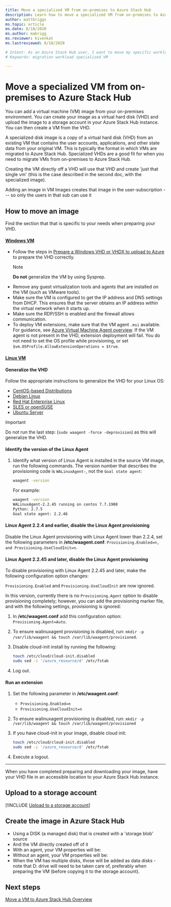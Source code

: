 ```yaml
---
title: Move a specialized VM from on-premises to Azure Stack Hub
description: Learn how to move a specialized VM from on-premises to Azure Stack Hub.
author: mattbriggs
ms.topic: article
ms.date: 8/18/2020
ms.author: mabrigg
ms.reviewer: kivenkat
ms.lastreviewed: 8/18/2020

# Intent: As an Azure Stack Hub user, I want to move my specific workload VM into Azure Stack Hub so that I can use my applications.
# Keywords: migration workload specialized VM

---
```


# Move a specialized VM from on-premises to Azure Stack Hub

You can add a virtual machine (VM) image from your on-premises environment. You can create your image as a virtual hard disk (VHD) and upload the image to a storage account in your Azure Stack Hub instance. You can then create a VM from the VHD.

A specialized disk image is a copy of a virtual hard disk (VHD) from an existing VM that contains the user accounts, applications, and other state data from your original VM. This is typically the format in which VMs are migrated to Azure Stack Hub. Specialized VHDs are a good fit for when you need to migrate VMs from on-premises to Azure Stack Hub.

Creating the VM directly off a VHD will use that VHD and create 'just that single vm' (this is the case described in the second doc, with the specialized image).

Adding an image in VM Images creates that image in the user-subscription --- so only the users in that sub can use it

## How to move an image

Find the section that that is specific to your needs when preparing your VHD.

#### [Windows VM](#tab/port-win)

- Follow the steps in [Prepare a Windows VHD or VHDX to upload to Azure](/azure/virtual-machines/windows/prepare-for-upload-vhd-image) to prepare the VHD correctly.
   > [!NOTE]  
   > **Do not** generalize the VM by using Sysprep.
- Remove any guest virtualization tools and agents that are installed on the VM (such as VMware tools).
- Make sure the VM is configured to get the IP address and DNS settings from DHCP. This ensures that the server obtains an IP address within the virtual network when it starts up.
- Make sure the RDP/SSH is enabled and the firewall allows communication.
- To deploy VM extensions, make sure that the VM agent `.msi` available. For guidance, see [Azure Virtual Machine Agent overview](/azure/virtual-machines/extensions/agent-windows). If the VM agent is not present in the VHD, extension deployment will fail. You do not need to set the OS profile while provisioning, or set `$vm.OSProfile.AllowExtensionOperations = $true`.

#### [Linux VM](#tab/port-linux)

#### Generalize the VHD

Follow the appropriate instructions to generalize the VHD for your Linux OS:

- [CentOS-based Distributions](/azure/virtual-machines/linux/create-upload-centos?toc=%2fazure%2fvirtual-machines%2flinux%2ftoc.json)
- [Debian Linux](/azure/virtual-machines/linux/debian-create-upload-vhd?toc=%2fazure%2fvirtual-machines%2flinux%2ftoc.json)
- [Red Hat Enterprise Linux](../operator/azure-stack-redhat-create-upload-vhd.md)
- [SLES or openSUSE](/azure/virtual-machines/linux/suse-create-upload-vhd?toc=%2fazure%2fvirtual-machines%2flinux%2ftoc.json)
- [Ubuntu Server](/azure/virtual-machines/linux/create-upload-ubuntu?toc=%2fazure%2fvirtual-machines%2flinux%2ftoc.json)

> [!IMPORTANT]
> Do not run the last step: (`sudo waagent -force -deprovision`) as this will generalize the VHD.

#### Identify the version of the Linux Agent

1. Identify what version of Linux Agent is installed in the source VM image, run the following commands. The version number that describes the provisioning code is `WALinuxAgent-`, not the `Goal state agent`:

   ```bash  
   waagent -version
   ```
    
    For example:
    
   ```bash  
   waagent -version
   WALinuxAgent-2.2.45 running on centos 7.7.1908
   Python: 2.7.5
   Goal state agent: 2.2.46
   ```

#### Linux Agent 2.2.4 and earlier, disable the Linux Agent provisioning 

Disable the Linux Agent provisioning with Linux Agent lower than 2.2.4, set the following parameters in **/etc/waagent.conf**: `Provisioning.Enabled=n, and Provisioning.UseCloudInit=n`.

#### Linux Agent 2.2.45 and later, disable the Linux Agent provisioning

To disable provisioning with Linux Agent 2.2.45 and later, make the following configuration option changes:

`Provisioning.Enabled` and `Provisioning.UseCloudInit` are now ignored.

In this version, currently there is no `Provisioning.Agent` option to disable provisioning completely; however, you can add the provisioning marker file, and with the following settings, provisioning is ignored:

1. In **/etc/waagent.conf** add this configuration option: `Provisioning.Agent=Auto`.
2. To ensure walinuxagent provisioning is disabled, run: `mkdir -p /var/lib/waagent && touch /var/lib/waagent/provisioned`.
3. Disable cloud-init install by running the following:

   ```bash  
   touch /etc/cloud/cloud-init.disabled
   sudo sed -i '/azure_resource/d' /etc/fstab
   ```

4. Log out.

#### Run an extension

1. Set the following parameter in **/etc/waagent.conf**:

   - `Provisioning.Enabled=n`
   - `Provisioning.UseCloudInit=n`

2. To ensure walinuxagent provisioning is disabled, run: `mkdir -p /var/lib/waagent && touch /var/lib/waagent/provisioned`

3. If you have cloud-init in your image, disable cloud init:

    ```bash  
   touch /etc/cloud/cloud-init.disabled
   sudo sed -i '/azure_resource/d' /etc/fstab
   ```

4. Execute a logout.

---

When you have completed preparing and downloading your image, have your VHD file in an accessible location to your Azure Stack Hub instance.

## Upload to a storage account

[!INCLUDE [Upload to a storage account](../includes/user-compute-upload-vhd.md)]

## Create the image in Azure Stack Hub

- Using a DISK (a managed disk) that is created with a 'storage blob' source
- And the VM directly created off of it
- With an agent, your VM properties will be:
- Without an agent, your VM properties will be:
- When the VM has multiple disks, those will be added as data disks - note that D: drive will need to be taken care of, preferably when preparing the VM (before copying it to the storage account).

## Next steps

[Move a VM to Azure Stack Hub Overview](vm-move-overview.md)
